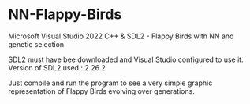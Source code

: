# NN-Flappy-Birds
Microsoft Visual Studio 2022 C++ &amp; SDL2 - Flappy Birds with NN and genetic selection

SDL2 must have bee downloaded and Visual Studio configured to use it.
Version of SDL2 used : 2.26.2

Just compile and run the program to see a very simple graphic representation of Flappy Birds evolving over generations.
